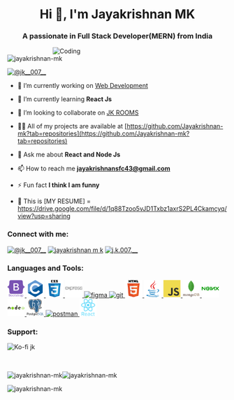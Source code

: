 <h1 align="center">Hi 👋, I'm Jayakrishnan MK</h1>
<h3 align="center">A passionate in Full Stack Developer(MERN) from India</h3>
<img align="right" alt="Coding" width="400" src="https://cdn.dribbble.com/users/1162077/screenshots/3848914/programmer.gif">

<p align="left"> <img src="https://komarev.com/ghpvc/?username=jayakrishnan-mk&label=Profile%20views&color=0e75b6&style=flat" alt="jayakrishnan-mk" /> </p>

<p align="left"> <a href="https://twitter.com/@jk__007__" target="blank"><img src="https://img.shields.io/twitter/follow/@jk__007__?logo=twitter&style=for-the-badge" alt="@jk__007__" /></a> </p>

- 🔭 I’m currently working on [Web Development](https://github.com/Jayakrishnan-mk/JK-books)

- 🌱 I’m currently learning **React Js**

- 👯 I’m looking to collaborate on [JK ROOMS](https://github.com/Jayakrishnan-mk/JK-rooms)

- 👨‍💻 All of my projects are available at [https://github.com/Jayakrishnan-mk?tab=repositories](https://github.com/Jayakrishnan-mk?tab=repositories)

- 💬 Ask me about **React and Node Js**

- 📫 How to reach me **jayakrishnansfc43@gmail.com**

- ⚡ Fun fact **I think I am funny**

- 💬 This is [MY RESUME] = https://drive.google.com/file/d/1q88Tzoo5vJD1Txbz1axrS2PL4Ckamcyq/view?usp=sharing

<h3 align="left">Connect with me:</h3>
<p align="left">
<a href="https://twitter.com/@jk__007__" target="blank"><img align="center" src="https://raw.githubusercontent.com/rahuldkjain/github-profile-readme-generator/master/src/images/icons/Social/twitter.svg" alt="@jk__007__" height="30" width="40" /></a>
<a href="https://linkedin.com/in/jayakrishnan m k" target="blank"><img align="center" src="https://raw.githubusercontent.com/rahuldkjain/github-profile-readme-generator/master/src/images/icons/Social/linked-in-alt.svg" alt="jayakrishnan m k" height="30" width="40" /></a>
<a href="https://instagram.com/j.k.007.__" target="blank"><img align="center" src="https://raw.githubusercontent.com/rahuldkjain/github-profile-readme-generator/master/src/images/icons/Social/instagram.svg" alt="j.k.007.__" height="30" width="40" /></a>
</p>

<h3 align="left">Languages and Tools:</h3>
<p align="left"> <a href="https://getbootstrap.com" target="_blank" rel="noreferrer"> <img src="https://raw.githubusercontent.com/devicons/devicon/master/icons/bootstrap/bootstrap-plain-wordmark.svg" alt="bootstrap" width="40" height="40"/> </a> <a href="https://www.cprogramming.com/" target="_blank" rel="noreferrer"> <img src="https://raw.githubusercontent.com/devicons/devicon/master/icons/c/c-original.svg" alt="c" width="40" height="40"/> </a> <a href="https://www.w3schools.com/css/" target="_blank" rel="noreferrer"> <img src="https://raw.githubusercontent.com/devicons/devicon/master/icons/css3/css3-original-wordmark.svg" alt="css3" width="40" height="40"/> </a> <a href="https://expressjs.com" target="_blank" rel="noreferrer"> <img src="https://raw.githubusercontent.com/devicons/devicon/master/icons/express/express-original-wordmark.svg" alt="express" width="40" height="40"/> </a> <a href="https://www.figma.com/" target="_blank" rel="noreferrer"> <img src="https://www.vectorlogo.zone/logos/figma/figma-icon.svg" alt="figma" width="40" height="40"/> </a> <a href="https://git-scm.com/" target="_blank" rel="noreferrer"> <img src="https://www.vectorlogo.zone/logos/git-scm/git-scm-icon.svg" alt="git" width="40" height="40"/> </a> <a href="https://www.w3.org/html/" target="_blank" rel="noreferrer"> <img src="https://raw.githubusercontent.com/devicons/devicon/master/icons/html5/html5-original-wordmark.svg" alt="html5" width="40" height="40"/> </a> <a href="https://www.java.com" target="_blank" rel="noreferrer"> <img src="https://raw.githubusercontent.com/devicons/devicon/master/icons/java/java-original.svg" alt="java" width="40" height="40"/> </a> <a href="https://developer.mozilla.org/en-US/docs/Web/JavaScript" target="_blank" rel="noreferrer"> <img src="https://raw.githubusercontent.com/devicons/devicon/master/icons/javascript/javascript-original.svg" alt="javascript" width="40" height="40"/> </a> <a href="https://www.mongodb.com/" target="_blank" rel="noreferrer"> <img src="https://raw.githubusercontent.com/devicons/devicon/master/icons/mongodb/mongodb-original-wordmark.svg" alt="mongodb" width="40" height="40"/> </a> <a href="https://www.nginx.com" target="_blank" rel="noreferrer"> <img src="https://raw.githubusercontent.com/devicons/devicon/master/icons/nginx/nginx-original.svg" alt="nginx" width="40" height="40"/> </a> <a href="https://nodejs.org" target="_blank" rel="noreferrer"> <img src="https://raw.githubusercontent.com/devicons/devicon/master/icons/nodejs/nodejs-original-wordmark.svg" alt="nodejs" width="40" height="40"/> </a> <a href="https://www.postgresql.org" target="_blank" rel="noreferrer"> <img src="https://raw.githubusercontent.com/devicons/devicon/master/icons/postgresql/postgresql-original-wordmark.svg" alt="postgresql" width="40" height="40"/> </a> <a href="https://postman.com" target="_blank" rel="noreferrer"> <img src="https://www.vectorlogo.zone/logos/getpostman/getpostman-icon.svg" alt="postman" width="40" height="40"/> </a> <a href="https://reactjs.org/" target="_blank" rel="noreferrer"> <img src="https://raw.githubusercontent.com/devicons/devicon/master/icons/react/react-original-wordmark.svg" alt="react" width="40" height="40"/> </a> </p>

<h3 align="left">Support:</h3>
<a href="https://www.buymeacoffee.com/JeKe a/"> <img align="left" src="https://cdn.ko-fi.com/cdn/kofi3.png?v=3" height="50" width="210" alt="Ko-fi jk" /></a></p><br><br><br>

<p><img align="left" src="https://github-readme-stats.vercel.app/api/top-langs?username=jayakrishnan-mk&show_icons=true&locale=en&layout=compact" alt="jayakrishnan-mk" /></p>

<p>&nbsp;<img align="left" src="https://github-readme-stats.vercel.app/api?username=jayakrishnan-mk&show_icons=true&locale=en" alt="jayakrishnan-mk" /></p>

<p><img align="left" src="https://github-readme-streak-stats.herokuapp.com/?user=jayakrishnan-mk&" alt="jayakrishnan-mk" /></p>
